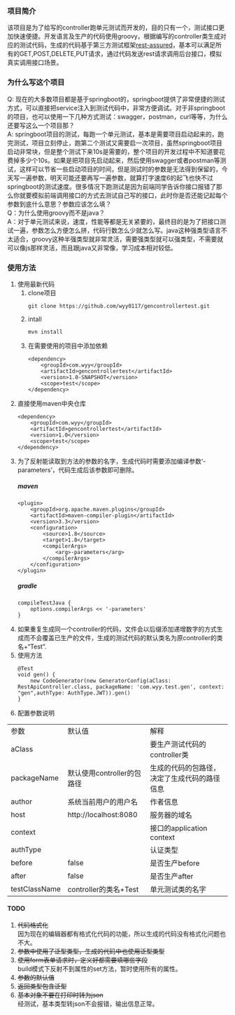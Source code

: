 ### 项目简介
该项目是为了给写的controller跑单元测试而开发的，目的只有一个，测试接口更加快速便捷。开发语言及生产的代码使用groovy，根据编写的controller类生成对应的测试代码，生成的代码基于第三方测试框架[rest-assured](https://github.com/rest-assured/rest-assured)，基本可以满足所有的GET,POST,DELETE,PUT请求，通过代码发送rest请求调用后台接口，模拟真实调用接口场景。    
### 为什么写这个项目
Q: 现在的大多数项目都是基于springboot的，springboot提供了非常便捷的测试方式，可以直接把service注入到测试代码中，非常方便调试。对于非springboot的项目，也可以使用一下几种方式测试：swagger，postman，curl等等，为什么还要写这么一个项目那？  
A: springboot项目的测试，每跑一个单元测试，基本是需要项目启动起来的，跑完测试，项目立刻停止，跑第二个测试又需要启一次项目，虽然springboot项目启动非常块，但是整个测试下来10s是需要的，整个项目的开发过程中不知道要花费掉多少个10s。如果是把项目先启动起来，然后使用swagger或者postman等测试，这样可以节省一些启动项目的时间，但是测试时的参数是无法得到保留的，今天写一遍参数，明天可能还要再写一遍参数，就算打字速度6的起飞也快不过springboot的测试速度。很多情况下跑测试是因为前端同学告诉你接口报错了那么你就要模拟前端调用接口的方式去测试自己写的接口，此时你是否还能记起每个参数到底什么意思？参数应该怎么填？  
Q：为什么使用groovy而不是java？  
A：对于单元测试来说，速度，性能等都是无关紧要的，最终目的是为了把接口测试一遍，参数怎么方便怎么拼，代码行数怎么少就怎么写。java这种强类型语言不太适合，groovy这种半强类型就非常灵活，需要强类型就可以强类型，不需要就可以像js那样灵活，而且跟java又非常像，学习成本相对较低。  
### 使用方法
1. 使用最新代码
    1. clone项目
        ```
        git clone https://github.com/wyy0117/gencontrollertest.git
        ```
    1. intall
        ```
        mvn install
        ```    
    1. 在需要使用的项目中添加依赖
        ```
        <dependency>
            <groupId>com.wyy</groupId>
            <artifactId>gencontrollertest</artifactId>
            <version>1.0-SNAPSHOT</version>
            <scope>test</scope>
        </dependency>
        ```    
1. 直接使用maven中央仓库
    ```
    <dependency>
        <groupId>com.wyy</groupId>
        <artifactId>gencontrollertest</artifactId>
        <version>1.0</version>
        <scope>test</scope>
    </dependency>
    ```            
1. 为了反射能读取到方法的参数的名字，生成代码时需要添加编译参数‘-parameters’，代码生成后该参数即可删除。
    ##### maven
    ```
    <plugin>
        <groupId>org.apache.maven.plugins</groupId>
        <artifactId>maven-compiler-plugin</artifactId>
        <version>3.3</version>
        <configuration>
            <source>1.8</source>
            <target>1.8</target>
            <compilerArgs>
                <arg>-parameters</arg>
            </compilerArgs>
        </configuration>
    </plugin>
    ```
    ##### gradle
    ```
    compileTestJava {
        options.compilerArgs << '-parameters'
    }
    ```
1. 如果重复生成同一个controller的代码，文件会以后缀添加递增数字的方式生成而不会覆盖已生产的文件，生成的测试代码的默认类名为原controller的类名+“Test”.
1. 使用方法
    ```
    @Test
    void gen() {
        new CodeGenerator(new GeneratorConfig(aClass: RestApiController.class, packageName: 'com.wyy.test.gen', context: "gen",authType: AuthType.JWT)).gen()
    }
    ```  
1. 配置参数说明  
<table>
    <tr>
        <td>参数</td>
        <td>默认值</td>
        <td>解释</td>
    </tr>
   <tr>
      <td>aClass</td>
      <td></td>
      <td>要生产测试代码的controller类</td>
   </tr>
   <tr>
      <td>packageName</td>
      <td>默认使用controller的包路径</td>
      <td>生成的代码的包路径，决定了生成代码的路径信息</td>
   </tr>
   <tr>
      <td>author</td>
      <td>系统当前用户的用户名</td>
      <td>作者信息</td>
   </tr>
   <tr>
      <td>host</td>
      <td>http://localhost:8080</td>
      <td>服务器的域名</td>
   </tr>
   <tr>
      <td>context</td>
      <td></td>
      <td>接口的application context</td>
   </tr>
   <tr>
      <td>authType</td>
      <td></td>
      <td>认证类型</td>
   </tr>
   <tr>
      <td>before</td>
      <td>false</td>
      <td>是否生产before</td>
   </tr>
   <tr>
      <td>after</td>
      <td>false</td>
      <td>是否生产after</td>
   </tr>
   <tr>
      <td>testClassName</td>
      <td>controller的类名+Test</td>
      <td>单元测试类的名字</td>
   </tr>
</table>

#### TODO
1. ~~代码格式化~~  
    因为现在的编辑器都有格式化代码的功能，所以生成的代码没有格式化问题也不大。  
1. ~~参数中使用了泛型类型，生成的代码中也使用泛型类型~~
1. ~~使用form表单请求时，定义好都需要填哪些字段~~  
    build模式下反射不到属性的set方法，暂时使用所有的属性。
1. ~~参数的默认值~~
1. ~~返回类型包含泛型~~
1. ~~基本对象不要在打印时转为json~~  
    经测试，基本类型转json不会报错，输出信息正常。
    

